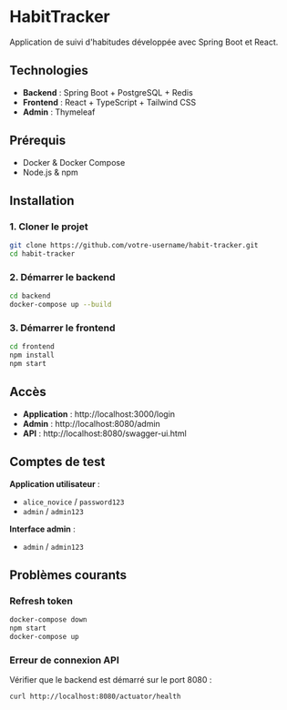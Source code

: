 #  HabitTracker

Application de suivi d'habitudes développée avec Spring Boot et React.

##  Technologies

- **Backend** : Spring Boot + PostgreSQL + Redis
- **Frontend** : React + TypeScript + Tailwind CSS
- **Admin** : Thymeleaf

##  Prérequis

- Docker & Docker Compose
- Node.js & npm

##  Installation

### 1. Cloner le projet
```bash
git clone https://github.com/votre-username/habit-tracker.git
cd habit-tracker
```

### 2. Démarrer le backend
```bash
cd backend
docker-compose up --build
```

### 3. Démarrer le frontend
```bash
cd frontend
npm install
npm start
```

##  Accès

- **Application** : http://localhost:3000/login
- **Admin** : http://localhost:8080/admin
- **API** : http://localhost:8080/swagger-ui.html

##  Comptes de test

**Application utilisateur** :
- `alice_novice` / `password123`
- `admin` / `admin123`

**Interface admin** :
- `admin` / `admin123`

##  Problèmes courants

### Refresh token
```bash
docker-compose down
npm start
docker-compose up 
```

### Erreur de connexion API
Vérifier que le backend est démarré sur le port 8080 :
```bash
curl http://localhost:8080/actuator/health
```
